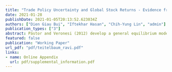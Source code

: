 ```yaml
---
title: "Trade Policy Uncertainty and Global Stock Returns - Evidence from the 2016 US Presidential Election"
date: 2021-01-28
publishDate: 2021-01-05T20:13:52.623034Z
authors: ["Dien Giau Bui", "Iftekhar Hasan", "Chih-Yung Lin", "admin"]
publication_types: ["3"]
abstract: Pástor and Veronesi (2012) develop a general equilibrium model to examine the relation between policy uncertainty and asset prices. Extending to their study, we develop a novel measure of firms’ uncertainty about the change in bilateral trade flows between each country and the US. We investigate the effect of trade policy uncertainty on the stock returns of firms in 52 countries around the 2016 US presidential election. Our findings show that firms with greater uncertainty about trade policy experience more negative stock returns during the election. Our results further show that this effect is more prominent for riskier firms or firms with more firm-specific information in their stock prices. Additionally, this effect becomes stronger in countries with closer social, economic, and political integration with the US or with stronger investor protection.
featured: false
publication: "Working Paper"
url_pdf: "pdf/teitelbaum_ravi.pdf"
links: 
- name: Online Appendix
  url: pdf/supplemental_information.pdf
---
```


